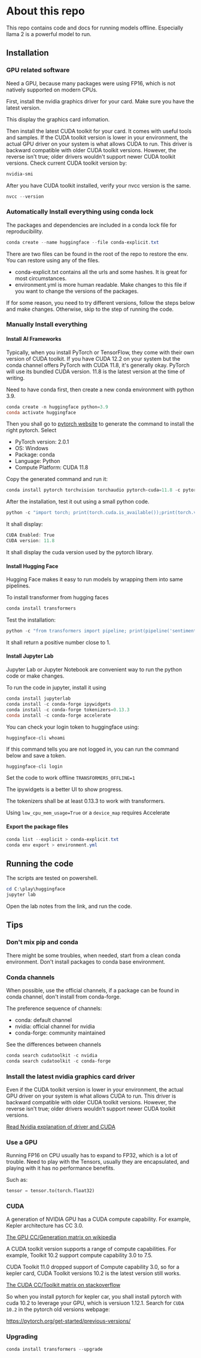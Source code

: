 # About this repo

This repo contains code and docs for running models offline.
Especially llama 2 is a powerful model to run.

## Installation

### GPU related software

Need a GPU, because many packages were using FP16, which is not natively supported on modern CPUs.

First, install the nvidia graphics driver for your card.
Make sure you have the latest version.

This display the graphics card infomation.

Then install the latest CUDA toolkit for your card. It comes with useful tools and samples. If the CUDA toolkit version is lower in your environment, the actual GPU driver on your system is what allows CUDA to run. This driver is backward compatible with older CUDA toolkit versions. However, the reverse isn't true; older drivers wouldn't support newer CUDA toolkit versions. Check current CUDA toolkit version by:

```powershell
nvidia-smi
```

After you have CUDA toolkit installed, verify your nvcc version is the same.

```powershell
nvcc --version
```

### Automatically Install everything using conda lock

The packages and dependencies are included in a conda lock file for reproducibility.

```powershell
conda create --name huggingface --file conda-explicit.txt
```

There are two files can be found in the root of the repo to restore the env. You can restore using any of the files.

* conda-explicit.txt contains all the urls and some hashes. It is great for most circumstances.
* environment.yml is more human readable. Make changes to this file if you want to change the versions of the packages.

If for some reason, you need to try different versions, follow the steps below and make changes. Otherwise, skip to the step of running the code.

### Manually Install everything

#### Install AI Frameworks

Typically, when you install PyTorch or TensorFlow, they come with their own version of CUDA toolkit. If you have CUDA 12.2 on your system but the conda channel offers PyTorch with CUDA 11.8, it's generally okay. PyTorch will use its bundled CUDA version. 11.8 is the latest version at the time of writing.

Need to have conda first, then create a new conda environment with python 3.9.

```powershell
conda create -n huggingface python=3.9
conda activate huggingface

```

Then you shall go to [pytorch website](https://pytorch.org/get-started/locally/) to generate the command to install the right pytorch. 
Select
* PyTorch version: 2.0.1
* OS: Windows
* Package: conda
* Language: Python
* Compute Platform: CUDA 11.8

Copy the generated command and run it:

```powershell
conda install pytorch torchvision torchaudio pytorch-cuda=11.8 -c pytorch -c nvidia
```

After the installation, test it out using a small python code.

```powershell
python -c "import torch; print(torch.cuda.is_available());print(torch.version.cuda)"
```

It shall display:

```powershell
CUDA Enabled: True
CUDA version: 11.8
```

It shall display the cuda version used by the pytorch library.

#### Install Hugging Face

Hugging Face makes it easy to run models by wrapping them into same pipelines.

To install transformer from hugging faces

```powershell
conda install transformers
```

Test the installation:

```powershell
python -c "from transformers import pipeline; print(pipeline('sentiment-analysis')('I love you'))"
```

It shall return a positive number close to 1.

#### Install Jupyter Lab

Jupyter Lab or Jupyter Notebook are convenient way to run the python code or make changes.

To run the code in jupyter, install it using

```powershell
conda install jupyterlab
conda install -c conda-forge ipywidgets
conda install -c conda-forge tokenizers=0.13.3
conda install -c conda-forge accelerate
```

You can check your login token to huggingface using: 

```
huggingface-cli whoami
```

If this command tells you are not logged in, you can run the command below and save a token.

```powershell
huggingface-cli login
```


Set the code to work offline `TRANSFORMERS_OFFLINE=1`

The ipywidgets is a better UI to show progress.

The tokenizers shall be at least 0.13.3 to work with transformers.

Using `low_cpu_mem_usage=True` or a `device_map` requires Accelerate

#### Export the package files

```powershell
conda list --explicit > conda-explicit.txt
conda env export > environment.yml
```


## Running the code

The scripts are tested on powershell.

```powershell
cd C:\play\huggingface
jupyter lab
```

Open the lab notes from the link, and run the code.


## Tips

### Don't mix pip and conda

There might be some troubles, when needed, start from a clean conda environment. Don't install packages to conda base environment.

### Conda channels

When possible, use the official channels, if a package can be found in conda channel, don't install from conda-forge.

The preference sequence of channels:
* conda: default channel
* nvidia: official channel for nvidia
* conda-forge: community maintained

See the differences between channels

```powershell
conda search cudatoolkit -c nvidia
conda search cudatoolkit -c conda-forge
```

### Install the latest nvidia graphics card driver

Even if the CUDA toolkit version is lower in your environment, the actual GPU driver on your system is what allows CUDA to run. This driver is backward compatible with older CUDA toolkit versions. However, the reverse isn't true; older drivers wouldn't support newer CUDA toolkit versions.

[Read Nvidia explanation of driver and CUDA](https://docs.nvidia.com/deploy/cuda-compatibility/index.html#binary-compatibility__table-toolkit-driver)

### Use a GPU

Running FP16 on CPU usually has to expand to FP32, which is a lot of trouble. Need to play with the Tensors, usually they are encapsulated, and playing with it has no performance benefits.

Such as:
```python
tensor = tensor.to(torch.float32)
```

### CUDA
A generation of NVIDIA GPU has a CUDA compute capability. For example, Kepler architecture has CC 3.0.

[The GPU CC/Generation matrix on wikipedia](https://en.wikipedia.org/wiki/CUDA)

A CUDA toolkit version supports a range of compute capabilities. For example, Toolkit 10.2  support compute capability 3.0 to 7.5.

CUDA Toolkit 11.0 dropped support of Compute capability 3.0, so for a kepler card, CUDA Toolkit versions 10.2 is the latest version still works.

[The CUDA CC/Toolkit matrix on stackoverflow](https://stackoverflow.com/questions/28932864/which-compute-capability-is-supported-by-which-cuda-versions)


So when you install pytorch for kepler car, you shall install pytorch with cuda 10.2 to leverage your GPU, which is versiuon 1.12.1. Search for `CUDA 10.2` in the pytorch old versions webpage:

https://pytorch.org/get-started/previous-versions/


### Upgrading


```powershell
conda install transformers --upgrade
```